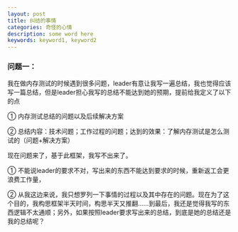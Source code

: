 ```yaml
---
layout: post
title: 纠结的事情
categories: 奇怪的心情
description: some word here
keywords: keyword1, keyword2
---
```


### 问题一：
我在做内存测试的时候遇到很多问题，leader有意让我写一遍总结，我也觉得应该写一篇总结，但是leader担心我写的总结不能达到她的预期，提前给我定义了以下的点


      
① 内存测试总结的问题以及后续解决方案
       
② 总结内容：技术问题；工作过程的问题；达到的效果：了解内存测试是怎么测试的（问题+解决方案）
      
现在问题来了，基于此框架，我写不出来了。
      
① 不能说leader的要求不对，写出来的东西不能达到要求的时候，重新返工会更浪费工作量，
      
② 从我这边来说，我只想罗列一下事情的过程以及其中存在的问题。现在为了这个目的，我构思框架半天时间，构思半天又推翻……到最后，我还是觉得我写的东西逻辑不太通顺；另外，如果按照leader要求写出来的总结，到底是她的总结还是我的总结呢？

        
